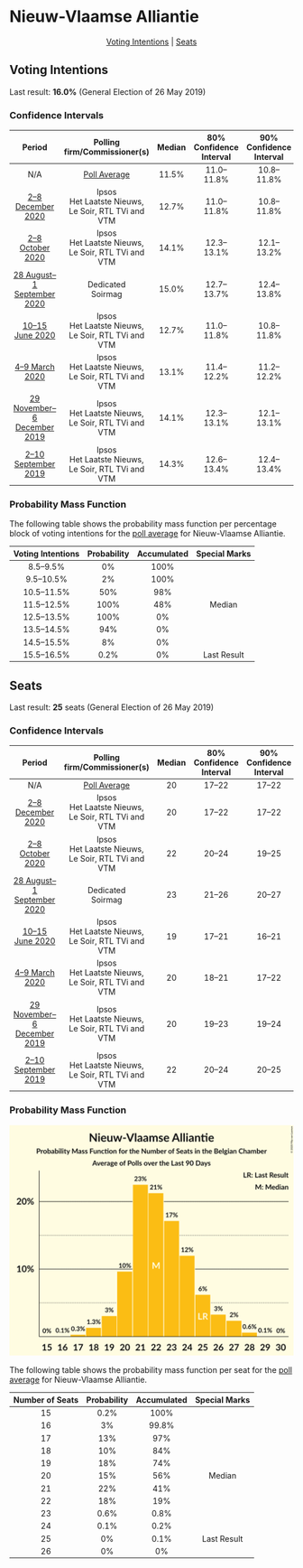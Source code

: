 # Nieuw-Vlaamse Alliantie

<p align="center"><a href="#voting-intentions">Voting Intentions</a> | <a href="#seats">Seats</a></p>

## Voting Intentions

Last result: **16.0%** (General Election of 26 May 2019)

### Confidence Intervals

| Period     | Polling firm/Commissioner(s) | Median | 80% Confidence Interval | 90% Confidence Interval | 95% Confidence Interval | 99% Confidence Interval |
|:----------:|:----------------:|:-----------:|:-----------------------:|:-----------------------:|:-----------------------:|:-----------------------:|
| N/A | [Poll Average](average.html) | 11.5% | 11.0–11.8% | 10.8–11.8% | 10.7–11.8% | 10.3–11.8% |
| [2–8 December 2020](2020-12-08-Ipsos.html) | Ipsos <br> Het Laatste Nieuws, Le Soir, RTL TVi and VTM | 12.7% | 11.0–11.8% | 10.8–11.8% | 10.7–11.8% | 10.3–11.8% |
| [2–8 October 2020](2020-10-08-Ipsos.html) | Ipsos <br> Het Laatste Nieuws, Le Soir, RTL TVi and VTM | 14.1% | 12.3–13.1% | 12.1–13.2% | 12.0–13.2% | 11.6–13.2% |
| [28 August–1 September 2020](2020-09-01-Dedicated.html) | Dedicated <br> Soirmag | 15.0% | 12.7–13.7% | 12.4–13.8% | 12.2–13.8% | 11.7–13.8% |
| [10–15 June 2020](2020-06-15-Ipsos.html) | Ipsos <br> Het Laatste Nieuws, Le Soir, RTL TVi and VTM | 12.7% | 11.0–11.8% | 10.8–11.8% | 10.7–11.8% | 10.3–11.9% |
| [4–9 March 2020](2020-03-09-Ipsos.html) | Ipsos <br> Het Laatste Nieuws, Le Soir, RTL TVi and VTM | 13.1% | 11.4–12.2% | 11.2–12.2% | 11.0–12.2% | 10.6–12.2% |
| [29 November–6 December 2019](2019-12-06-Ipsos.html) | Ipsos <br> Het Laatste Nieuws, Le Soir, RTL TVi and VTM | 14.1% | 12.3–13.1% | 12.1–13.1% | 11.9–13.2% | 11.6–13.2% |
| [2–10 September 2019](2019-09-10-Ipsos.html) | Ipsos <br> Het Laatste Nieuws, Le Soir, RTL TVi and VTM | 14.3% | 12.6–13.4% | 12.4–13.4% | 12.2–13.4% | 11.8–13.4% |

### Probability Mass Function

The following table shows the probability mass function per percentage block of voting intentions for the [poll average](average.html) for Nieuw-Vlaamse Alliantie.

| Voting Intentions | Probability | Accumulated | Special Marks |
|:-----------------:|:-----------:|:-----------:|:-------------:|
| 8.5–9.5% | 0% | 100% |  |
| 9.5–10.5% | 2% | 100% |  |
| 10.5–11.5% | 50% | 98% |  |
| 11.5–12.5% | 100% | 48% | Median |
| 12.5–13.5% | 100% | 0% |  |
| 13.5–14.5% | 94% | 0% |  |
| 14.5–15.5% | 8% | 0% |  |
| 15.5–16.5% | 0.2% | 0% | Last Result |


## Seats

Last result: **25** seats (General Election of 26 May 2019)

### Confidence Intervals

| Period     | Polling firm/Commissioner(s) | Median | 80% Confidence Interval | 90% Confidence Interval | 95% Confidence Interval | 99% Confidence Interval |
|:----------:|:----------------:|:------:|:-----------------------:|:-----------------------:|:-----------------------:|:-----------------------:|
| N/A | [Poll Average](average.html) | 20 | 17–22 | 17–22 | 16–22 | 16–23 |
| [2–8 December 2020](2020-12-08-Ipsos.html) | Ipsos <br> Het Laatste Nieuws, Le Soir, RTL TVi and VTM | 20 | 17–22 | 17–22 | 16–22 | 16–23 |
| [2–8 October 2020](2020-10-08-Ipsos.html) | Ipsos <br> Het Laatste Nieuws, Le Soir, RTL TVi and VTM | 22 | 20–24 | 19–25 | 19–25 | 18–26 |
| [28 August–1 September 2020](2020-09-01-Dedicated.html) | Dedicated <br> Soirmag | 23 | 21–26 | 20–27 | 19–27 | 18–28 |
| [10–15 June 2020](2020-06-15-Ipsos.html) | Ipsos <br> Het Laatste Nieuws, Le Soir, RTL TVi and VTM | 19 | 17–21 | 16–21 | 16–21 | 15–23 |
| [4–9 March 2020](2020-03-09-Ipsos.html) | Ipsos <br> Het Laatste Nieuws, Le Soir, RTL TVi and VTM | 20 | 18–21 | 17–22 | 17–22 | 15–24 |
| [29 November–6 December 2019](2019-12-06-Ipsos.html) | Ipsos <br> Het Laatste Nieuws, Le Soir, RTL TVi and VTM | 20 | 19–23 | 19–24 | 18–25 | 18–26 |
| [2–10 September 2019](2019-09-10-Ipsos.html) | Ipsos <br> Het Laatste Nieuws, Le Soir, RTL TVi and VTM | 22 | 20–24 | 20–25 | 20–25 | 18–26 |

### Probability Mass Function

![Graph with seats probability mass function not yet produced](average-seats-pmf-nieuw-vlaamsealliantie.png "Seats Probability Mass Function")

The following table shows the probability mass function per seat for the [poll average](average.html) for Nieuw-Vlaamse Alliantie.

| Number of Seats | Probability | Accumulated | Special Marks |
|:---------------:|:-----------:|:-----------:|:-------------:|
| 15 | 0.2% | 100% |  |
| 16 | 3% | 99.8% |  |
| 17 | 13% | 97% |  |
| 18 | 10% | 84% |  |
| 19 | 18% | 74% |  |
| 20 | 15% | 56% | Median |
| 21 | 22% | 41% |  |
| 22 | 18% | 19% |  |
| 23 | 0.6% | 0.8% |  |
| 24 | 0.1% | 0.2% |  |
| 25 | 0% | 0.1% | Last Result |
| 26 | 0% | 0% |  |


